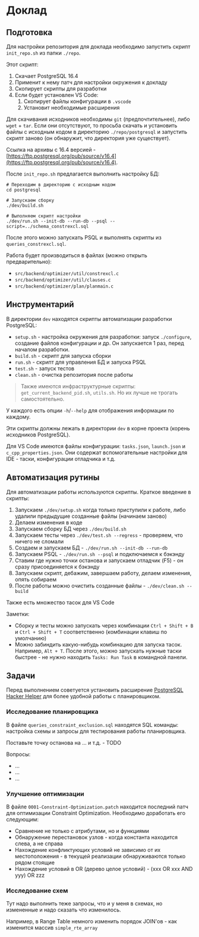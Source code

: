 # Доклад

## Подготовка

Для настройки репозитория для доклада необходимо запустить скрипт `init_repo.sh`
из папки `./repo`.

Этот скрипт:

1. Скачает PostgreSQL 16.4
2. Применит к нему патч для настройки окружения к докладу
3. Скопирует скрипты для разработки
4. Если будет установлен VS Code:
    1. Скопирует файлы конфигурации в `.vscode`
    2. Установит необходимые расширения

Для скачивания исходников необходимы `git` (предпочтительнее), либо `wget` + `tar`.
Если они отсутствуют, то просьба скачать и установить файлы с исходным кодом в
директорию `./repo/postgresql` и запустить скрипт заново (он обнаружит, что
директория уже существует).

Ссылка на архивы с 16.4 версией - [https://ftp.postgresql.org/pub/source/v16.4](https://ftp.postgresql.org/pub/source/v16.4).

После `init_repo.sh` предлагается выполнить настройку БД:

```shell
# Переходим в директорию с исходным кодом
cd postgresql

# Запускаем сборку
./dev/build.sh

# Выполняем скрипт настройки
./dev/run.sh --init-db --run-db --psql --script=../schema_constrexcl.sql
```

После этого можно запускать PSQL и выполнять скрипты из `queries_constrexcl.sql`.

Работа будет производиться в файлах (можно открыть предварительно):

- `src/backend/optimizer/util/constrexcl.c`
- `src/backend/optimizer/util/clauses.c`
- `src/backend/optimizer/plan/planmain.c`

## Инструментарий

В директории `dev` находятся скрипты автоматизации разработки PostgreSQL:

- `setup.sh` - настройка окружения для разработки: запуск `./configure`,
    создание файлов конфигурации и др. Он запускается 1 раз, перед началом
    разработки.
- `build.sh` - скрипт для запуска сборки
- `run.sh` - скрипт для управления БД и запуска PSQL
- `test.sh` - запуск тестов
- `clean.sh` - очистка репозитория после работы

> Также имеются инфраструктурные скрипты: `get_current_backend_pid.sh`,
> `utils.sh`. Но их лучше не трогать самостоятельно.

У каждого есть опции `-h`/`--help` для отображения информации по каждому.

Эти скрипты должны лежать в директории `dev` в корне проекта (корень исходников
PostgreSQL).

Для VS Code имеются файлы конфигурации: `tasks.json`, `launch.json` и
`c_cpp_properties.json`. Они содержат вспомогательные настройки для IDE -
таски, конфигурации отладчика и т.д.

## Автоматизация рутины

Для автоматизации работы используются скрипты. Краткое введение в скрипты:

1. Запускаем `./dev/setup.sh` когда только приступили к работе, либо удалили
  предыдущие созданные файлы (начинаем заново)
2. Делаем изменения в коде
3. Запускаем сборку БД через `./dev/build.sh`
4. Запускаем тесты через `./dev/test.sh --regress` - проверяем, что ничего не
   сломали
5. Создаем и запускаем БД - `./dev/run.sh --init-db --run-db`
6. Запускаем PSQL - `./dev/run.sh --psql` и подключаемся к бэкэнду
7. Ставим где нужно точки останова и запускаем отладчик (F5) - он сразу
   присоединяется к бэкэнду
8. Запускаем скрипт, дебажим, завершаем работу, делаем изменения, опять собираем
9. После работы можно очистить созданные файлы - `./dev/clean.sh --build`

Также есть множество тасок для VS Code

Заметки:

- Сборку и тесты можно запускать через комбинации `Ctrl + Shift + B` и `Ctrl + Shift + T`
  соответственно (комбинации клавиш по умолчанию)
- Можно забиндить какую-нибудь комбинацию для запуска тасок. Например, `Alt + T`.
  После этого, можно запускать нужные таски быстрее - не нужно находить
  `Tasks: Run Task` в командной панели.

## Задачи

Перед выполнением советуется установить расширение
[PostgreSQL Hacker Helper](https://marketplace.visualstudio.com/items?itemName=ash-blade.postgresql-hacker-helper)
для более удобной работы с планировщиком.

### Исследование планировщика

В файле `queries_constraint_exclusion.sql` находятся SQL команды: настройка
схемы и запросы для тестирования работы планировщика.



Поставьте точку останова на ... и т.д. - TODO

Вопросы:

- ...
- ...
- ...

### Улучшение оптимизации

В файле `0001-Constraint-Optimization.patch` находится последний патч для
оптимизации Constraint Optimization. Необходимо доработать его следующим:

- Сравнение не только с атрибутами, но и функциями
- Обнаружение перестановок узлов - когда константа находится слева, а не справа
- Нахождение конфликтующих условий не зависимо от их местоположения - в текущей
  реализации обнаруживаются только рядом стоящие
- Нахождение условий в OR (дерево целое условий) - (xxx OR xxx AND yyy) OR zzz

### Исследование схем

Тут надо выполнить теже запросы, что и у меня в схемах, но измененные и надо
сказать что изменилось.

Например, в Range Table немного изменить порядок JOIN'ов - как изменится массив
`simple_rte_array`
